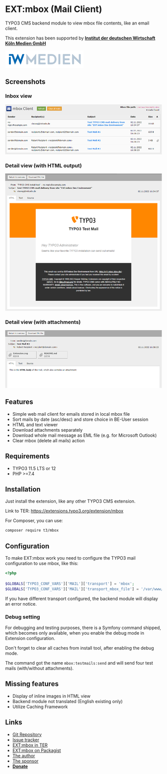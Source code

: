 # EXT:mbox (Mail Client)

TYPO3 CMS backend module to view mbox file contents, like an email client.

This extension has been supported by [**Institut der deutschen Wirtschaft Köln Medien GmbH**](https://www.iwmedien.de/)

![IW Medien](Documentation/Logos/IwMedienLogo.png)


## Screenshots

### Inbox view

![EXT:mbox Inbox view](Documentation/Screenshots/mbox-inbox.png)

### Detail view (with HTML output)

![EXT:mbox detail view (with HTML output)](Documentation/Screenshots/mbox-detail-html-view.png)

### Detail view (with attachments)

![EXT:mbox detail view (with attachments)](Documentation/Screenshots/mbox-detail-with-attachments.png)


## Features

- Simple web mail client for emails stored in local mbox file
- Sort mails by date (asc/desc) and store choice in BE-User session
- HTML and text viewer
- Download attachments separately
- Download whole mail message as EML file (e.g. for Microsoft Outlook)
- Clear mbox (delete all mails) action


## Requirements

- TYPO3 11.5 LTS or 12
- PHP >=7.4


## Installation

Just install the extension, like any other TYPO3 CMS extension.

Link to TER: https://extensions.typo3.org/extension/mbox

For Composer, you can use:

```bash
composer require t3/mbox
```

## Configuration

To make EXT:mbox work you need to configure the TYPO3 mail configuration to use mbox, like this:

```php
<?php

$GLOBALS['TYPO3_CONF_VARS']['MAIL']['transport'] = 'mbox';
$GLOBALS['TYPO3_CONF_VARS']['MAIL']['transport_mbox_file'] = '/var/www/html/path/to/mbox-file.mbox';
```

If you have different transport configured, the backend module will display an error notice.

### Debug setting

For debugging and testing purposes, there is a Symfony command shipped, which becomes only available,
when you enable the debug mode in Extension configuration. 

Don't forget to clear all caches from install tool, after enabling the debug mode.

The command got the name ``mbox:testmails:send`` and will send four test mails (with/without attachments).


## Missing features

- Display of inline images in HTML view
- Backend module not translated (English existing only)
- Utilize Caching Framework


## Links

- [Git Repository](https://github.com/a-r-m-i-n/mbox)
- [Issue tracker](https://github.com/a-r-m-i-n/mbox/issues)
- [EXT:mbox in TER](https://extensions.typo3.org/extension/mbox)
- [EXT:mbox on Packagist](https://packagist.org/packages/t3/mbox)
- [The author](https://v.ieweg.de)
- [The sponsor](https://www.iwmedien.de)
- [**Donate**](https://www.paypal.com/cgi-bin/webscr?cmd=_s-xclick&hosted_button_id=2DCCULSKFRZFU)
